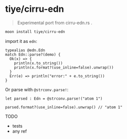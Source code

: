 # tiye/cirru-edn

> Experimental port from cirru-edn.rs .

```bash
moon install tiye/cirru-edn
```

import it as `edn`:

```moonbit
typealias @edn.Edn
match Edn::parse?(demo) {
  Ok(x) => {
    println(x.to_string())
    println(x.format?(use_inline=false).unwrap())
  }
  Err(e) => println("error:" + e.to_string())
}
```

Or parse with `@strconv.parse!`:

```moonbit
let parsed : Edn = @strconv.parse!("atom 1")

parsed.format?(use_inline=false).unwrap() // "atom 1"
```

TODO

- tests
- any ref
